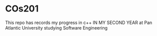 # COs201
This repo has records my progress in c++ IN MY SECOND YEAR at Pan Atlantic University studying Software Engineering
